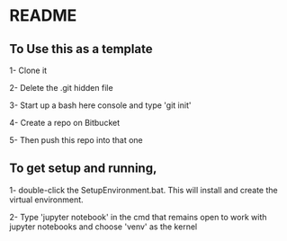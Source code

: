 # README #

## To Use this as a template

1- Clone it

2- Delete the .git hidden file

3- Start up a bash here console and type 'git init'

4- Create a repo on Bitbucket

5- Then push this repo into that one

## To get setup and running, 

1- double-click the SetupEnvironment.bat. This will install and create the virtual environment.

2- Type 'jupyter notebook' in the cmd that remains open to work with jupyter notebooks and choose 'venv' as the kernel